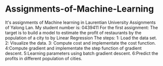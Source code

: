 # Assignments-of-Machine-Learning
It's assignments of Machine learning in Laurentian University
Assignments of Yalong Lan.
My student number is: 0439411
For the first assignment:
The target is to build a model to estimate the profit of restaurants by the population of a city to by Linear Regression
The steps:
1: Load the data set.
2: Visualize the data.
3: Compute cost and implementate the cost function.
4:Compute gradient and implementate the step function of gradient descent.
5:Learning parameters using batch gradient descent.
6:Predict the profits in different population of cities.
